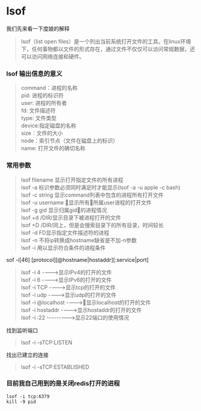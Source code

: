 # lsof   
我们先来看一下度娘的解释  
>lsof（list open files）是一个列出当前系统打开文件的工具。在linux环境下，任何事物都以文件的形式存在，通过文件不仅仅可以访问常规数据，还可以访问网络连接和硬件。

### lsof 输出信息的意义
>command：进程的名称  
pid: 进程的标识符  
user: 进程的所有者  
fd: 文件描述符  
type: 文件类型  
device:指定磁盘的名称   
size：文件的大小    
node：索引节点（文件在磁盘上的标识）  
name: 打开文件的确切名称  

### 常用参数
>lsof filename 显示打开指定文件的所有进程  
lsof -a 标识参数必须同时满足时才能显示(lsof -a -u apple -c bash)  
lsof -c string 显示command列表中包含的进程所有打开文件  
lsof -u username 显示所有所属user进程的打开文件  
lsof -g gid 显示归属gid的进程情况  
lsof +d /DIR/显示目录下被进程打开的文件  
lsof +D /DIR/同上，但是会搜索目录下的所有目录，时间较长  
lsof -d FD显示指定文件描述符的进程  
lsof -n 不将ip转换成hostname缺省是不加-n参数  
lsof -i 用以显示符合条件的进程条件

sof -i[46] [protocol][@hostname|hostaddr][:service|port]
>lsof -i 4  ---->显示IPv4的打开的文件     
lsof -i 6   ---->显示IPv6的打开的文件   
lsof -i TCP ---->显示tcp的打开的文件   
lsof -i udp ---->显示udp的打开的文件   
lsof -i @localhost ---->显示localhost的打开的文件  
lsof -i hostaddr ---->显示hostaddr的打开的文件   
lsof -i :22 --------->显示22端口的使用情况

找到监听端口
>lsof -i -sTCP:LISTEN  

找出已建立的连接
>lsof -i -sTCP:ESTABLISHED


### 目前我自己用到的是关闭redis打开的进程
```
lsof -i tcp:6379
kill -9 pid
```